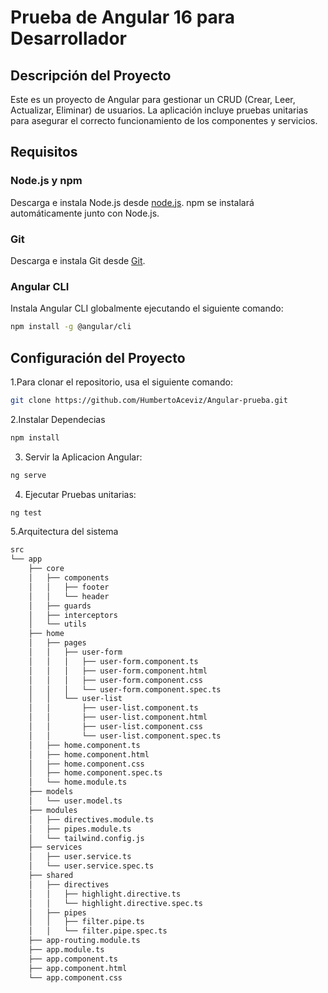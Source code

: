 # Prueba de Angular 16 para Desarrollador

## Descripción del Proyecto

Este es un proyecto de Angular para gestionar un CRUD (Crear, Leer, Actualizar, Eliminar) de usuarios. La aplicación incluye pruebas unitarias para asegurar el correcto funcionamiento de los componentes y servicios.

## Requisitos

### Node.js y npm

Descarga e instala Node.js desde [node.js](https://nodejs.org/). npm se instalará automáticamente junto con Node.js.

### Git

Descarga e instala Git desde [Git](https://git-scm.com/).

### Angular CLI

Instala Angular CLI globalmente ejecutando el siguiente comando:

 ```bash    
npm install -g @angular/cli
 ```
## Configuración del Proyecto

1.Para clonar el repositorio, usa el siguiente comando:

```bash
git clone https://github.com/HumbertoAceviz/Angular-prueba.git
```

2.Instalar Dependecias
```bash
npm install
```
3. Servir la Aplicacion Angular:
```bash
ng serve
```
4. Ejecutar Pruebas unitarias:
 ```bash
ng test
```

5.Arquitectura del sistema
```bash
src
└── app
    ├── core
    │   ├── components
    │   │   ├── footer
    │   │   └── header
    │   ├── guards
    │   ├── interceptors
    │   └── utils
    ├── home
    │   ├── pages
    │   │   ├── user-form
    │   │   │   ├── user-form.component.ts
    │   │   │   ├── user-form.component.html
    │   │   │   ├── user-form.component.css
    │   │   │   └── user-form.component.spec.ts
    │   │   └── user-list
    │   │       ├── user-list.component.ts
    │   │       ├── user-list.component.html
    │   │       ├── user-list.component.css
    │   │       └── user-list.component.spec.ts
    │   ├── home.component.ts
    │   ├── home.component.html
    │   ├── home.component.css
    │   ├── home.component.spec.ts
    │   └── home.module.ts
    ├── models
    │   └── user.model.ts
    ├── modules
    │   ├── directives.module.ts
    │   ├── pipes.module.ts
    │   └── tailwind.config.js
    ├── services
    │   ├── user.service.ts
    │   └── user.service.spec.ts
    ├── shared
    │   ├── directives
    │   │   ├── highlight.directive.ts
    │   │   └── highlight.directive.spec.ts
    │   ├── pipes
    │   │   ├── filter.pipe.ts
    │   │   └── filter.pipe.spec.ts
    ├── app-routing.module.ts
    ├── app.module.ts
    ├── app.component.ts
    ├── app.component.html
    └── app.component.css

```


 
